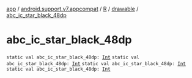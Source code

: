 [app](../../../index.md) / [android.support.v7.appcompat](../../index.md) / [R](../index.md) / [drawable](index.md) / [abc_ic_star_black_48dp](.)

# abc_ic_star_black_48dp

`static val abc_ic_star_black_48dp: `[`Int`](https://kotlinlang.org/api/latest/jvm/stdlib/kotlin/-int/index.html)
`static val abc_ic_star_black_48dp: `[`Int`](https://kotlinlang.org/api/latest/jvm/stdlib/kotlin/-int/index.html)
`static val abc_ic_star_black_48dp: `[`Int`](https://kotlinlang.org/api/latest/jvm/stdlib/kotlin/-int/index.html)
`static val abc_ic_star_black_48dp: `[`Int`](https://kotlinlang.org/api/latest/jvm/stdlib/kotlin/-int/index.html)